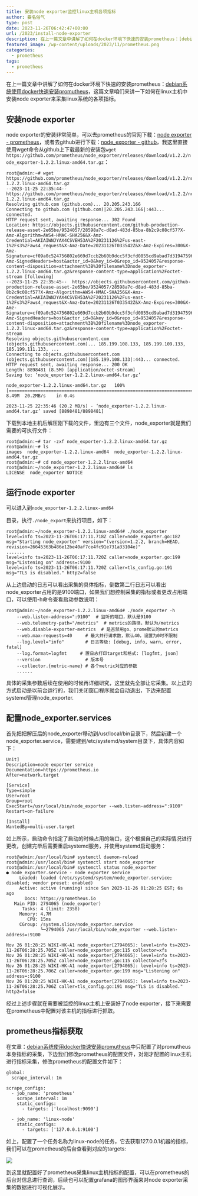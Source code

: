 ```yaml
---
title: 安装node exporter监控linux主机各项指标
author: 要名俗气
type: post
date: 2023-11-26T06:42:47+00:00
url: /2023/install-node-exporter
description: 在上一篇文章中讲解了如何在docker环境下快速的安装prometheus：[debian系统使用docker快速安装promutheus](https://www.iminling.com/2023/11/26/302.html "debian系统使用docker快速安装promutheus")，这篇文章咱们来讲一下如何在linux主机中安装node exporter来采集linux系统的各项指标。
featured_image: /wp-content/uploads/2023/11/prometheus.png
categories:
  - prometheus
tags:
  - prometheus
---
```

在上一篇文章中讲解了如何在docker环境下快速的安装prometheus：[debian系统使用docker快速安装promutheus](https://www.iminling.com/2023/11/26/302.html "debian系统使用docker快速安装promutheus")，这篇文章咱们来讲一下如何在linux主机中安装node exporter来采集linux系统的各项指标。

## 安装node exporter

node exporter的安装非常简单，可以去prometheus的官网下载：[node exporter - prometheus](https://prometheus.io/download/ "node exporter")，或者去github进行下载：[node_exporter - github](https://github.com/prometheus/node_exporter "node_exporter - github")，我这里直接使用wget命令从github上下载最新的安装包`wget https://github.com/prometheus/node_exporter/releases/download/v1.2.2/node_exporter-1.2.2.linux-amd64.tar.gz`：

```
root@admin:~# wget https://github.com/prometheus/node_exporter/releases/download/v1.2.2/node_exporter-1.2.2.linux-amd64.tar.gz
--2023-11-25 22:35:44--  https://github.com/prometheus/node_exporter/releases/download/v1.2.2/node_exporter-1.2.2.linux-amd64.tar.gz
Resolving github.com (github.com)... 20.205.243.166
Connecting to github.com (github.com)|20.205.243.166|:443... connected.
HTTP request sent, awaiting response... 302 Found
Location: https://objects.githubusercontent.com/github-production-release-asset-2e65be/9524057/28598a7c-d8ad-483d-85ba-8b2c9c08cf57?X-Amz-Algorithm=AWS4-HMAC-SHA256&X-Amz-Credential=AKIAIWNJYAX4CSVEH53A%2F20231126%2Fus-east-1%2Fs3%2Faws4_request&X-Amz-Date=20231126T033542Z&X-Amz-Expires=300&X-Amz-Signature=cf09a0c524756802e669d7ccb2b60b9dcc5f3cfd0855cd9abad7d31947596c2f&X-Amz-SignedHeaders=host&actor_id=0&key_id=0&repo_id=9524057&response-content-disposition=attachment%3B%20filename%3Dnode_exporter-1.2.2.linux-amd64.tar.gz&response-content-type=application%2Foctet-stream [following]
--2023-11-25 22:35:45--  https://objects.githubusercontent.com/github-production-release-asset-2e65be/9524057/28598a7c-d8ad-483d-85ba-8b2c9c08cf57?X-Amz-Algorithm=AWS4-HMAC-SHA256&X-Amz-Credential=AKIAIWNJYAX4CSVEH53A%2F20231126%2Fus-east-1%2Fs3%2Faws4_request&X-Amz-Date=20231126T033542Z&X-Amz-Expires=300&X-Amz-Signature=cf09a0c524756802e669d7ccb2b60b9dcc5f3cfd0855cd9abad7d31947596c2f&X-Amz-SignedHeaders=host&actor_id=0&key_id=0&repo_id=9524057&response-content-disposition=attachment%3B%20filename%3Dnode_exporter-1.2.2.linux-amd64.tar.gz&response-content-type=application%2Foctet-stream
Resolving objects.githubusercontent.com (objects.githubusercontent.com)... 185.199.108.133, 185.199.109.133, 185.199.111.133, ...
Connecting to objects.githubusercontent.com (objects.githubusercontent.com)|185.199.108.133|:443... connected.
HTTP request sent, awaiting response... 200 OK
Length: 8898481 (8.5M) [application/octet-stream]
Saving to: ‘node_exporter-1.2.2.linux-amd64.tar.gz’

node_exporter-1.2.2.linux-amd64.tar.gz   100%[===============================================================================>]   8.49M  20.2MB/s    in 0.4s

2023-11-25 22:35:46 (20.2 MB/s) - ‘node_exporter-1.2.2.linux-amd64.tar.gz’ saved [8898481/8898481]
```

下载到本地主机后解压刚下载的文件，里边有三个文件，node_exporter就是我们需要的可执行文件：

```
root@admin:~# tar -zxf node_exporter-1.2.2.linux-amd64.tar.gz
root@admin:~# ls
images  node_exporter-1.2.2.linux-amd64  node_exporter-1.2.2.linux-amd64.tar.gz
root@admin:~# cd node_exporter-1.2.2.linux-amd64
root@admin:~/node_exporter-1.2.2.linux-amd64# ls
LICENSE  node_exporter NOTICE
```

## 运行node exporter

可以进入到`node_exporter-1.2.2.linux-amd64`

目录，执行`./node_export`来执行项目，如下：

```
root@admin:~/node_exporter-1.2.2.linux-amd64# ./node_exporter
level=info ts=2023-11-26T06:17:11.718Z caller=node_exporter.go:182 msg="Starting node_exporter" version="(version=1.2.2, branch=HEAD, revision=26645363b486e12be40af7ce4fc91e731a33104e)"
.......
level=info ts=2023-11-26T06:17:11.720Z caller=node_exporter.go:199 msg="Listening on" address=:9100
level=info ts=2023-11-26T06:17:11.720Z caller=tls_config.go:191 msg="TLS is disabled." http2=false
```

从上边启动的日志可以看出采集的具体指标，倒数第二行日志可以看出node_exporter占用的是9100端口，如果我们想控制采集的指标或者更改占用端口，可以使用-h命令查看启动参数说明：

```
root@admin:~/node_exporter-1.2.2.linux-amd64# ./node_exporter -h
    --web.listen-address=":9100"  # 监听的端口，默认是9100
    --web.telemetry-path="/metrics"  # metrics的路径，默认为/metrics
    --web.disable-exporter-metrics  # 是否禁用go、prome默认的metrics
    --web.max-requests=40     # 最大并行请求数，默认40，设置为0时不限制
    --log.level="info"        # 日志等级: [debug, info, warn, error, fatal]
    --log.format=logfmt     # 置日志打印target和格式: [logfmt, json]
    --version                 # 版本号
    --collector.{metric-name} # 各个metric对应的参数
    ......
```

具体的采集参数后续在使用的时候再详细研究，这里就先全部让它采集。以上边的方式启动是以前台运行的，我们关闭窗口程序就会自动退出，下边来配置systemd管理node_exporter.

## 配置node_exporter.services

首先把把解压后的node\_exporter移动到/usr/local/bin目录下，然后新建一个node\_exporter.service，需要建到/etc/systemd/system目录下，具体内容如下：

```
Unit]
Description=node exporter service
Documentation=https://prometheus.io
After=network.target

[Service]
Type=simple
User=root
Group=root
ExecStart=/usr/local/bin/node_exporter --web.listen-address=":9100"
Restart=on-failure

[Install]
WantedBy=multi-user.target
```

如上所示，启动命令指定了启动的时候占用的端口，这个根据自己的实际情况进行更改，创建完毕后需要重启systemd服务，并使用systemd启动服务：

```
root@admin:/usr/local/bin# systemctl daemon-reload
root@admin:/usr/local/bin# systemctl start node_exporter
root@admin:/usr/local/bin# systemctl status node_exporter
● node_exporter.service - node exporter service
     Loaded: loaded (/etc/systemd/system/node_exporter.service; disabled; vendor preset: enabled)
     Active: active (running) since Sun 2023-11-26 01:28:25 EST; 6s ago
       Docs: https://prometheus.io
   Main PID: 2794065 (node_exporter)
      Tasks: 4 (limit: 2358)
     Memory: 4.7M
        CPU: 15ms
     CGroup: /system.slice/node_exporter.service
             └─2794065 /usr/local/bin/node_exporter --web.listen-address=:9100

Nov 26 01:28:25 WIKI-HK-A1 node_exporter[2794065]: level=info ts=2023-11-26T06:28:25.705Z caller=node_exporter.go:115 collector=xfs
Nov 26 01:28:25 WIKI-HK-A1 node_exporter[2794065]: level=info ts=2023-11-26T06:28:25.705Z caller=node_exporter.go:115 collector=zfs
Nov 26 01:28:25 WIKI-HK-A1 node_exporter[2794065]: level=info ts=2023-11-26T06:28:25.706Z caller=node_exporter.go:199 msg="Listening on" address=:9100
Nov 26 01:28:25 WIKI-HK-A1 node_exporter[2794065]: level=info ts=2023-11-26T06:28:25.706Z caller=tls_config.go:191 msg="TLS is disabled." http2=false
```

经过上述步骤就在需要被监控的linux主机上安装好了node exporter，接下来需要在prometheus中配置对该主机的指标进行抓取。

## prometheus指标获取

在文章：[debian系统使用docker快速安装promutheus](https://www.iminling.com/2023/11/26/302.html "debian系统使用docker快速安装promutheus")中只配置了对promutheus本身指标的采集，下边我们修改prometheus的配置文件，对刚才配置的linux主机进行指标采集，修改prometheus的配置文件如下：

```
global:
  scrape_interval: 1m

scrape_configs:
  - job_name: 'prometheus'
    scrape_interval: 1m
    static_configs:
      - targets: ['localhost:9090']

  - job_name: 'linux-node'
    static_configs:
      - targets: ['127.0.0.1:9100']
```

如上，配置了一个任务名称为linux-node的任务，它去获取127.0.0.1机器的指标，我们可以在prometheus的后台查看到对应的targets:

![](https://www.iminling.com/wp-content/uploads/2023/11/50DD2EE4163485EB9C03011B506E16D2.png)

到这里就配置好了prometheus采集linux主机指标的配置，可以在prometheus的后台对信息进行查询，后续也可以配置grafana的图形界面来对node exporter采集的数据进行可视化展示。
